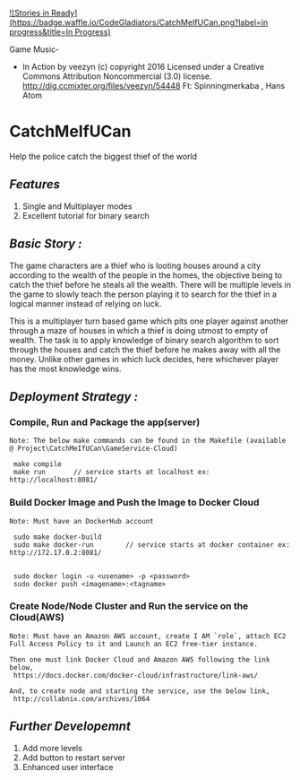 [![Stories in Ready](https://badge.waffle.io/CodeGladiators/CatchMeIfUCan.png?label=in progress&title=In Progress)](https://waffle.io/CodeGladiators/CatchMeIfUCan)

Game Music-
* In Action by veezyn (c) copyright 2016 Licensed under a Creative Commons Attribution Noncommercial  (3.0) license. http://dig.ccmixter.org/files/veezyn/54448 Ft: Spinningmerkaba ,  Hans Atom

# CatchMeIfUCan
Help the police catch the biggest thief of the world

## *Features* 

1. Single and Multiplayer modes
2. Excellent tutorial for binary search


## *Basic Story :*
The game characters are a thief who is looting houses around a city according to the wealth of the people in the homes, the objective being to
catch the thief before he steals all the wealth. There will be multiple levels in the game to slowly teach  the person playing it to search for the
thief in a logical manner instead of relying on luck.

This is a multiplayer turn based game which pits one player against another through a maze of houses in which a thief is doing utmost to empty
of wealth. The task is to apply knowledge of binary search algorithm to sort through the houses and catch the thief before he makes away with all
the money. Unlike other games in which luck decides, here whichever player has the most knowledge wins.    

## *Deployment Strategy :*

### Compile, Run and Package the app(server)
    Note: The below make commands can be found in the Makefile (available @ Project\CatchMeIfUCan\GameService-Cloud)

     make compile
     make run       // service starts at localhost ex: http://localhost:8081/
    
### Build Docker Image and Push the Image to Docker Cloud 
    Note: Must have an DockerHub account

     sudo make docker-build
     sudo make docker-run        // service starts at docker container ex: http://172.17.0.2:8081/
    

     sudo docker login -u <usename> -p <password>
     sudo docker push <imagename>:<tagname>
        
### Create Node/Node Cluster and Run the service on the Cloud(AWS)
    Note: Must have an Amazon AWS account, create I AM `role`, attach EC2 Full Access Policy to it and Launch an EC2 free-tier instance.

    Then one must link Docker Cloud and Amazon AWS following the link below,
     https://docs.docker.com/docker-cloud/infrastructure/link-aws/

    And, to create node and starting the service, use the below link,
     http://collabnix.com/archives/1064

## *Further Developemnt*

1. Add more levels 
2. Add button to restart server
3. Enhanced user interface

